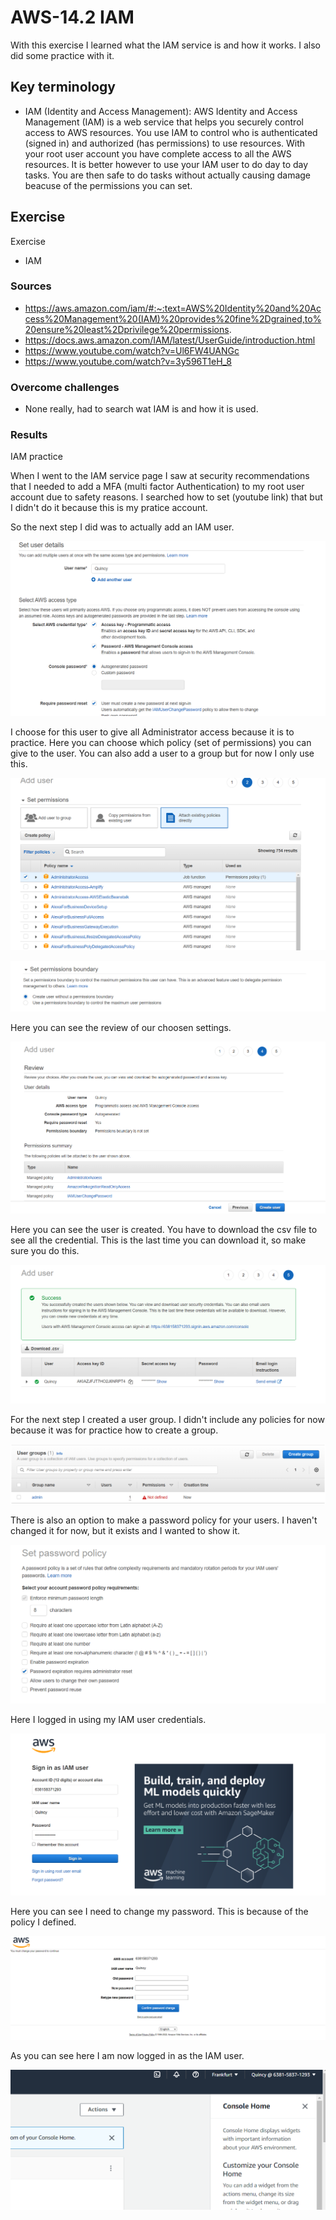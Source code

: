 # AWS-14.2 IAM 
With this exercise I learned what the IAM service is and how it works. I also did some practice with it. 

## Key terminology
- IAM (Identity and Access Management): AWS Identity and Access Management (IAM) is a web service that helps you securely control access to AWS resources. You use IAM to control who is authenticated (signed in) and authorized (has permissions) to use resources. With your root user account you have complete access to all the AWS resources. It is better however to use your IAM user to do day to day tasks. You are then safe to do tasks without actually causing damage beacuse of the permissions you can set.       

## Exercise
Exercise

- IAM

### Sources
- https://aws.amazon.com/iam/#:~:text=AWS%20Identity%20and%20Access%20Management%20(IAM)%20provides%20fine%2Dgrained,to%20ensure%20least%2Dprivilege%20permissions.
- https://docs.aws.amazon.com/IAM/latest/UserGuide/introduction.html 
- https://www.youtube.com/watch?v=Ul6FW4UANGc
- https://www.youtube.com/watch?v=3y596T1eH_8 

### Overcome challenges
- None really, had to search wat IAM is and how it is used. 

### Results
 IAM practice

 When I went to the IAM service page I saw at security recommendations that I needed to add a MFA (multi factor Authentication) to my root user account due to safety reasons. I searched how to set (youtube link) that but I didn't do it because this is my pratice account. 

 So the next step I did was to actually add an IAM user. 


![AWS-14.2](../00_includes/AWS14.2-1.png)

I choose for this user to give all Administrator access because it is to practice. Here you can choose which policy (set of permissions) you can give to the user. You can also add a user to a group but for now I only use this.

![AWS-14.2](../00_includes/AWS14.2-2.png)

![AWS-14.2](../00_includes/AWS14.2-3.png)

Here you can see the review of our choosen settings.

![AWS-14.2](../00_includes/AWS14.2-4.png)

Here you can see the user is created. You have to download the csv file to see all the credential. This is the last time you can download it, so make sure you do this. 

![AWS-14.2](../00_includes/AWS14.2-5.png)

For the next step I created a user group. I didn't include any policies for now because it was for practice how to create a group. 

![AWS-14.2](../00_includes/AWS14.2-6.png)

There is also an option to make a password policy for your users. I haven't changed it for now, but it exists and I wanted to show it. 

![AWS-14.2](../00_includes/AWS14.2-7.png)

Here I logged in using my IAM user credentials. 

![AWS-14.2](../00_includes/AWS14.2-8.png)

Here you can see I need to change my password. This is because of the policy I defined. 

![AWS-14.2](../00_includes/AWS14.2-9.png)

As you can see here I am now logged in as the IAM user. 

![AWS-14.2](../00_includes/AWS14.2-10.png)




















    



